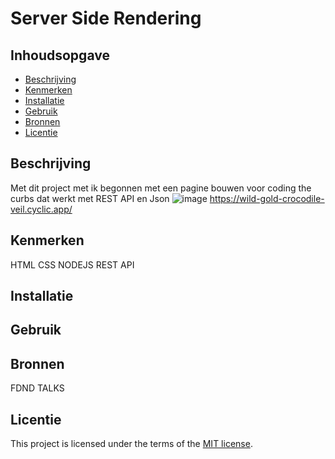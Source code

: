 # Server Side Rendering

## Inhoudsopgave

- [Beschrijving](#beschrijving)
- [Kenmerken](#kenmerken)
- [Installatie](#installatie)
- [Gebruik](#gebruik)
- [Bronnen](#bronnen)
- [Licentie](#licentie)

## Beschrijving

Met dit project met ik begonnen met een pagine bouwen voor coding the curbs dat werkt met REST API en Json
![image](https://user-images.githubusercontent.com/112856020/225879025-1922d99c-8514-4a8d-a7fd-4fa1d251b3f3.png)
https://wild-gold-crocodile-veil.cyclic.app/

## Kenmerken

HTML 
CSS
NODEJS 
REST API

## Installatie

## Gebruik

## Bronnen
FDND TALKS

## Licentie

This project is licensed under the terms of the [MIT license](./LICENSE).
